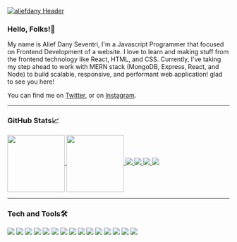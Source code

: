 
[![aliefdany 
Header](https://raw.githubusercontent.com/aliefdany/aliefdany/master/assets/readme_header.png)](https://aliefdany.me/)

### Hello, Folks!👋
My name is Alief Dany Seventri, I'm a Javascript Programmer that focused on Frontend Development of a website. I love to learn and making stuff from the frontend technology like React, HTML, and CSS. Currently, I've taking my step ahead to work with MERN stack (MongoDB, Express, React, and Node) to build scalable, responsive, and performant web application! glad to see you here!

You can find me on [Twitter][1], or on [Instagram][2].

[1]: https://twitter.com/aliefdany
[2]: https://instagram.com/aliefdany

<hr/>

### GitHub Stats📈
<a href="https://github.com/anuraghazra/github-readme-stats"> 
<img height="130px" align="center" src="https://github-readme-stats.vercel.app/api?username=aliefdany&count_private=true&show_icons=true&hide=stars,issues,contribs&theme=merko"/>
</a>

<a href="https://github.com/anuraghazra/github-readme-stats">
  <img height="130px" align="center" src="https://github-readme-stats.vercel.app/api/top-langs/?username=aliefdany&layout=compact&theme=merko"/>
</a>

<a align="top" href="https://github.com/aliefdant/adopt-me">
  <img src="https://github-readme-stats.vercel.app/api/pin/?username=aliefdany&repo=adopt-me&theme=merko&show_owner=true"/>
</a>

<a align="top" href="https://github.com/aliefdant/portfolio-website">
  <img src="https://github-readme-stats.vercel.app/api/pin/?username=aliefdany&repo=portfolio-website&theme=merko&show_owner=true"/>
</a>

<a align="top" href="https://github.com/aliefdant/microsoft-landingpage-redesign">
  <img src="https://github-readme-stats.vercel.app/api/pin/?username=aliefdany&repo=microsoft-landingpage-redesign&theme=merko&show_owner=true"/>
</a>

<a align="top" href="https://github.com/aliefdant/whatson-indonesia">
  <img src="https://github-readme-stats.vercel.app/api/pin/?username=aliefdany&repo=whatson-indonesia&theme=merko&show_owner=true"/>
</a>

<hr/>

### Tech and Tools🛠️

![](https://img.shields.io/badge/Editor-VSCode-blue?logo=visualstudiocode)
![](https://img.shields.io/badge/OS-Ubuntu-blue?logo=ubuntu)
![](https://img.shields.io/badge/Code-Javascript-blue?logo=javascript)
![](https://img.shields.io/badge/Code-CSS-blue?logo=css3)
![](https://img.shields.io/badge/Code-HTML-blue?logo=html5)
![](https://img.shields.io/badge/Code-React-blue?logo=react)
![](https://img.shields.io/badge/Code-Node-blue?logo=nodedotjs)
![](https://img.shields.io/badge/DB-Mongo-blue?logo=mongodb)
![](https://img.shields.io/badge/Server-Express-blue?logo=express)
![](https://img.shields.io/badge/Shell-Bash-blue?logo=gnubash)
![](https://img.shields.io/badge/Cloud-DigitalOcean-blue?logo=digitalocean)
![](https://img.shields.io/badge/Tools-ESLint-blue?logo=eslint)
![](https://img.shields.io/badge/Tools-Prettier-blue?logo=prettier)
![](https://img.shields.io/badge/Tools-Babel-blue?logo=babel)
![](https://img.shields.io/badge/Tools-NPM-blue?logo=npm)




<!--
**aliefdany/aliefdany** is a ✨ _special_ ✨ repository because its `README.md` (this file) appears on your GitHub profile.

Here are some ideas to get you started:

- 🔭 I’m currently working on ...
- 🌱 I’m currently learning ...
- 👯 I’m looking to collaborate on ...
- 🤔 I’m looking for help with ...
- 💬 Ask me about ...
- 📫 How to reach me: ...
- 😄 Pronouns: ...
- ⚡ Fun fact: ...
-->
